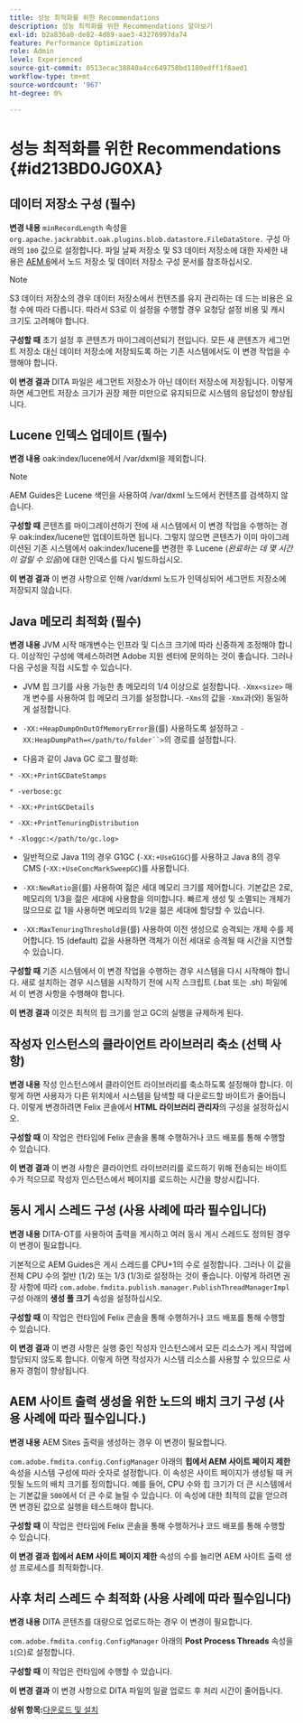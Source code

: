 ```yaml
---
title: 성능 최적화를 위한 Recommendations
description: 성능 최적화를 위한 Recommendations 알아보기
exl-id: b2a836a0-de82-4d89-aae3-43276997da74
feature: Performance Optimization
role: Admin
level: Experienced
source-git-commit: 0513ecac38840a4cc649758bd1180edff1f8aed1
workflow-type: tm+mt
source-wordcount: '967'
ht-degree: 0%

---
```


# 성능 최적화를 위한 Recommendations {#id213BD0JG0XA}

## 데이터 저장소 구성 \(필수\)

**변경 내용**
`minRecordLength` 속성을 `org.apache.jackrabbit.oak.plugins.blob.datastore.FileDataStore.` 구성 아래의 `100` 값으로 설정합니다. 파일 날짜 저장소 및 S3 데이터 저장소에 대한 자세한 내용은 [AEM 6](https://helpx.adobe.com/experience-manager/6-5/sites/deploying/using/data-store-config.html)에서 노드 저장소 및 데이터 저장소 구성 문서를 참조하십시오.

>[!NOTE]
>
> S3 데이터 저장소의 경우 데이터 저장소에서 컨텐츠를 유지 관리하는 데 드는 비용은 요청 수에 따라 다릅니다. 따라서 S3로 이 설정을 수행할 경우 요청당 설정 비용 및 캐시 크기도 고려해야 합니다.

**구성할 때**
초기 설정 후 콘텐츠가 마이그레이션되기 전입니다. 모든 새 콘텐츠가 세그먼트 저장소 대신 데이터 저장소에 저장되도록 하는 기존 시스템에서도 이 변경 작업을 수행해야 합니다.

**이 변경 결과**
DITA 파일은 세그먼트 저장소가 아닌 데이터 저장소에 저장됩니다. 이렇게 하면 세그먼트 저장소 크기가 권장 제한 미만으로 유지되므로 시스템의 응답성이 향상됩니다.

## Lucene 인덱스 업데이트 \(필수\)

**변경 내용**
oak:index/lucene에서 /var/dxml을 제외합니다.

>[!NOTE]
>
> AEM Guides은 Lucene 색인을 사용하여 /var/dxml 노드에서 컨텐츠를 검색하지 않습니다.

**구성할 때**
콘텐츠를 마이그레이션하기 전에 새 시스템에서 이 변경 작업을 수행하는 경우 oak:index/lucene만 업데이트하면 됩니다. 그렇지 않으면 콘텐츠가 이미 마이그레이션된 기존 시스템에서 oak:index/lucene를 변경한 후 Lucene \(*완료하는 데 몇 시간이 걸릴 수 있음*\)에 대한 인덱스를 다시 빌드하십시오.

**이 변경 결과**
이 변경 사항으로 인해 /var/dxml 노드가 인덱싱되어 세그먼트 저장소에 저장되지 않습니다.

## Java 메모리 최적화 \(필수\)

**변경 내용**
JVM 시작 매개변수는 인프라 및 디스크 크기에 따라 신중하게 조정해야 합니다. 이상적인 구성에 액세스하려면 Adobe 지원 센터에 문의하는 것이 좋습니다. 그러나 다음 구성을 직접 시도할 수 있습니다.

- JVM 힙 크기를 사용 가능한 총 메모리의 1/4 이상으로 설정합니다. `-Xmx<size>` 매개 변수를 사용하여 힙 메모리 크기를 설정합니다. -`Xms`의 값을 `-Xmx`과(와) 동일하게 설정합니다.

- `-XX:+HeapDumpOnOutOfMemoryError`을(를) 사용하도록 설정하고 `-XX:HeapDumpPath=</path/to/folder``>`의 경로를 설정합니다.

- 다음과 같이 Java GC 로그 활성화:

`* -XX:+PrintGCDateStamps`

`* -verbose:gc`

`* -XX:+PrintGCDetails`

`* -XX:+PrintTenuringDistribution`

`* -Xloggc:</path/to/gc.log>`

- 일반적으로 Java 11의 경우 G1GC \(`-XX:+UseG1GC`\)를 사용하고 Java 8의 경우 CMS \(-`XX:+UseConcMarkSweepGC`\)를 사용합니다.

- `-XX:NewRatio`을(를) 사용하여 젊은 세대 메모리 크기를 제어합니다. 기본값은 2로, 메모리의 1/3을 젊은 세대에 사용함을 의미합니다. 빠르게 생성 및 소멸되는 개체가 많으므로 값 1을 사용하면 메모리의 1/2을 젊은 세대에 할당할 수 있습니다.

- `-XX:MaxTenuringThreshold`을(를) 사용하여 이전 생성으로 승격되는 개체 수를 제어합니다. 15 \(default\) 값을 사용하면 객체가 이전 세대로 승격될 때 시간을 지연할 수 있습니다.

**구성할 때**
기존 시스템에서 이 변경 작업을 수행하는 경우 시스템을 다시 시작해야 합니다. 새로 설치하는 경우 시스템을 시작하기 전에 시작 스크립트 \(.bat 또는 .sh\) 파일에서 이 변경 사항을 수행해야 합니다.

**이 변경 결과**
이것은 최적의 힙 크기를 얻고 GC의 실행을 규제하게 된다.

## 작성자 인스턴스의 클라이언트 라이브러리 축소 \(선택 사항\)

**변경 내용**
작성 인스턴스에서 클라이언트 라이브러리를 축소하도록 설정해야 합니다. 이렇게 하면 사용자가 다른 위치에서 시스템을 탐색할 때 다운로드할 바이트가 줄어듭니다. 이렇게 변경하려면 Felix 콘솔에서 **HTML 라이브러리 관리자**&#x200B;의 구성을 설정하십시오.

**구성할 때**
이 작업은 런타임에 Felix 콘솔을 통해 수행하거나 코드 배포를 통해 수행할 수 있습니다.

**이 변경 결과**
이 변경 사항은 클라이언트 라이브러리를 로드하기 위해 전송되는 바이트 수가 적으므로 작성자 인스턴스에서 페이지를 로드하는 시간을 향상시킵니다.

## 동시 게시 스레드 구성 \(사용 사례에 따라 필수입니다\)

**변경 내용**
DITA-OT를 사용하여 출력을 게시하고 여러 동시 게시 스레드도 정의된 경우 이 변경이 필요합니다.

기본적으로 AEM Guides은 게시 스레드를 CPU+1의 수로 설정합니다. 그러나 이 값을 전체 CPU 수의 절반 \(1/2\) 또는 1/3 \(1/3\)로 설정하는 것이 좋습니다. 이렇게 하려면 권장 사항에 따라 `com.adobe.fmdita.publish.manager.PublishThreadManagerImpl` 구성 아래의 **생성 풀 크기** 속성을 설정하십시오.

**구성할 때**
이 작업은 런타임에 Felix 콘솔을 통해 수행하거나 코드 배포를 통해 수행할 수 있습니다.

**이 변경 결과**
이 변경 사항은 실행 중인 작성자 인스턴스에서 모든 리소스가 게시 작업에 할당되지 않도록 합니다. 이렇게 하면 작성자가 시스템 리소스를 사용할 수 있으므로 사용자 경험이 향상됩니다.

## AEM 사이트 출력 생성을 위한 노드의 배치 크기 구성 \(사용 사례에 따라 필수입니다.\)

**변경 내용**
AEM Sites 출력을 생성하는 경우 이 변경이 필요합니다.

`com.adobe.fmdita.config.ConfigManager` 아래의 **힙에서 AEM 사이트 페이지 제한** 속성을 시스템 구성에 따라 숫자로 설정합니다. 이 속성은 사이트 페이지가 생성될 때 커밋될 노드의 배치 크기를 정의합니다. 예를 들어, CPU 수와 힙 크기가 더 큰 시스템에서는 기본값을 `500`에서 더 큰 수로 늘릴 수 있습니다. 이 속성에 대한 최적의 값을 얻으려면 변경된 값으로 실행을 테스트해야 합니다.

**구성할 때**
이 작업은 런타임에 Felix 콘솔을 통해 수행하거나 코드 배포를 통해 수행할 수 있습니다.

**이 변경 결과**
**힙에서 AEM 사이트 페이지 제한** 속성의 수를 늘리면 AEM 사이트 출력 생성 프로세스를 최적화합니다.

## 사후 처리 스레드 수 최적화 \(사용 사례에 따라 필수입니다\)

**변경 내용**
DITA 콘텐츠를 대량으로 업로드하는 경우 이 변경이 필요합니다.

`com.adobe.fmdita.config.ConfigManager` 아래의 **Post Process Threads** 속성을 `1`(으)로 설정합니다.

**구성할 때**
이 작업은 런타임에 수행할 수 있습니다.

**이 변경 결과**
이 변경 사항으로 DITA 파일의 일괄 업로드 후 처리 시간이 줄어듭니다.

**상위 항목:**[&#x200B;다운로드 및 설치](download-install.md)
